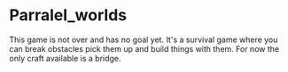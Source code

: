 # Parralel_worlds

This game is not over and has no goal yet.
It's a survival game where you can break obstacles pick them up and build things with them. For now the only craft available is a bridge.
